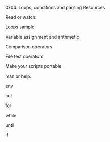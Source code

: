 0x04. Loops, conditions and parsing
Resources

Read or watch:



Loops sample

Variable assignment and arithmetic

Comparison operators

File test operators

Make your scripts portable

man or help:



env

cut

for

while

until

if
